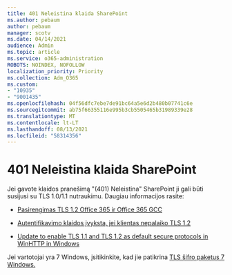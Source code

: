 ```yaml
---
title: 401 Neleistina klaida SharePoint
ms.author: pebaum
author: pebaum
manager: scotv
ms.date: 04/14/2021
audience: Admin
ms.topic: article
ms.service: o365-administration
ROBOTS: NOINDEX, NOFOLLOW
localization_priority: Priority
ms.collection: Adm_O365
ms.custom:
- "10935"
- "9001435"
ms.openlocfilehash: 04f56dfc7ebe7de91bc64a5e6d2b480b07741c6e
ms.sourcegitcommit: ab75f66355116e995b3cb5505465b31989339e28
ms.translationtype: MT
ms.contentlocale: lt-LT
ms.lasthandoff: 08/13/2021
ms.locfileid: "58314356"
---
```

# <a name="401-unauthorized-error-in-sharepoint"></a>401 Neleistina klaida SharePoint

Jei gavote klaidos pranešimą "(401) Neleistina" SharePoint ji gali būti susijusi su TLS 1.0/1.1 nutraukimu. Daugiau informacijos rasite:

- [Pasirengimas TLS 1.2 Office 365 ir Office 365 GCC](https://docs.microsoft.com/microsoft-365/compliance/prepare-tls-1.2-in-office-365)

- [Autentifikavimo klaidos įvyksta, jei klientas nepalaiko TLS 1.2](https://docs.microsoft.com/sharepoint/troubleshoot/administration/authentication-errors-tls12-support)

- [Update to enable TLS 1.1 and TLS 1.2 as default secure protocols in WinHTTP in Windows](https://support.microsoft.com/topic/update-to-enable-tls-1-1-and-tls-1-2-as-default-secure-protocols-in-winhttp-in-windows-c4bd73d2-31d7-761e-0178-11268bb10392)

Jei vartotojai yra 7 Windows, įsitikinkite, kad jie patikrina [TLS šifro paketus 7 Windows.](https://docs.microsoft.com/windows/win32/secauthn/tls-cipher-suites-in-windows-7)